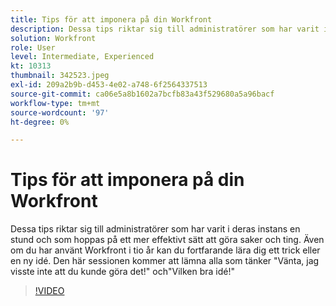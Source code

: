 ```yaml
---
title: Tips för att imponera på din Workfront
description: Dessa tips riktar sig till administratörer som har varit i deras instans en stund och som hoppas på ett mer effektivt sätt att göra saker och ting.
solution: Workfront
role: User
level: Intermediate, Experienced
kt: 10313
thumbnail: 342523.jpeg
exl-id: 209a2b9b-d453-4e02-a748-6f2564337513
source-git-commit: ca06e5a8b1602a7bcfb83a43f529680a5a96bacf
workflow-type: tm+mt
source-wordcount: '97'
ht-degree: 0%

---
```


# Tips för att imponera på din Workfront

Dessa tips riktar sig till administratörer som har varit i deras instans en stund och som hoppas på ett mer effektivt sätt att göra saker och ting. Även om du har använt Workfront i tio år kan du fortfarande lära dig ett trick eller en ny idé. Den här sessionen kommer att lämna alla som tänker &quot;Vänta, jag visste inte att du kunde göra det!&quot; och&quot;Vilken bra idé!&quot;

>[!VIDEO](https://video.tv.adobe.com/v/342523/?quality=12&learn=on)
